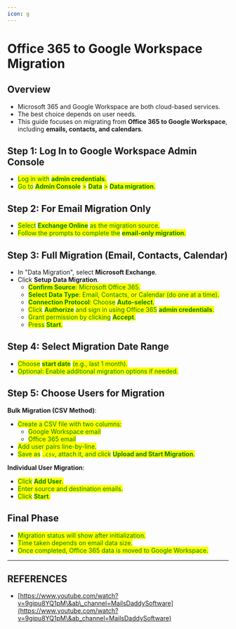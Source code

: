```yaml
---
icon: g
---
```


# Office 365 to Google Workspace Migration

## Overview

* Microsoft 365 and Google Workspace are both cloud-based services.
* The best choice depends on user needs.
* This guide focuses on migrating from **Office 365 to Google Workspace**, including **emails, contacts, and calendars**.

## Step 1: Log In to Google Workspace Admin Console

* <mark style="color:green;">Log in with</mark> <mark style="color:green;"></mark><mark style="color:green;">**admin credentials**</mark><mark style="color:green;">.</mark>
* <mark style="color:green;">Go to</mark> <mark style="color:green;"></mark><mark style="color:green;">**Admin Console**</mark> <mark style="color:green;"></mark><mark style="color:green;">></mark> <mark style="color:green;"></mark><mark style="color:green;">**Data**</mark> <mark style="color:green;"></mark><mark style="color:green;">></mark> <mark style="color:green;"></mark><mark style="color:green;">**Data migration**</mark><mark style="color:green;">.</mark>

## **Step 2: For Email Migration Only**

* <mark style="color:green;">Select</mark> <mark style="color:green;"></mark><mark style="color:green;">**Exchange Online**</mark> <mark style="color:green;"></mark><mark style="color:green;">as the migration source.</mark>
* <mark style="color:green;">Follow the prompts to complete the</mark> <mark style="color:green;"></mark><mark style="color:green;">**email-only migration**</mark><mark style="color:green;">.</mark>

## Step 3: Full Migration (Email, Contacts, Calendar)

* In "Data Migration", select **Microsoft Exchange**.
* Click **Setup Data Migration**.
  * <mark style="color:green;">**Confirm Source**</mark><mark style="color:green;">: Microsoft Office 365.</mark>
  * <mark style="color:green;">**Select Data Type**</mark><mark style="color:green;">: Email, Contacts, or Calendar (do one at a time).</mark>
  * <mark style="color:green;">**Connection Protocol**</mark><mark style="color:green;">: Choose</mark> <mark style="color:green;"></mark><mark style="color:green;">**Auto-select**</mark><mark style="color:green;">.</mark>
  * <mark style="color:green;">Click</mark> <mark style="color:green;"></mark><mark style="color:green;">**Authorize**</mark> <mark style="color:green;"></mark><mark style="color:green;">and sign in using Office 365</mark> <mark style="color:green;"></mark><mark style="color:green;">**admin credentials**</mark><mark style="color:green;">.</mark>
  * <mark style="color:green;">Grant permission by clicking</mark> <mark style="color:green;"></mark><mark style="color:green;">**Accept**</mark><mark style="color:green;">.</mark>
  * <mark style="color:green;">Press</mark> <mark style="color:green;"></mark><mark style="color:green;">**Start**</mark><mark style="color:green;">.</mark>

## Step 4: Select Migration Date Range

* <mark style="color:green;">Choose</mark> <mark style="color:green;"></mark><mark style="color:green;">**start date**</mark> <mark style="color:green;"></mark><mark style="color:green;">(e.g., last 1 month).</mark>
* <mark style="color:green;">Optional: Enable additional migration options if needed.</mark>

## Step 5: Choose Users for Migration

**Bulk Migration (CSV Method)**:

* <mark style="color:green;">Create a CSV file with two columns:</mark>
  * <mark style="color:green;">Google Workspace email</mark>
  * <mark style="color:green;">Office 365 email</mark>
* <mark style="color:green;">Add user pairs line-by-line.</mark>
* <mark style="color:green;">Save as</mark> <mark style="color:green;"></mark><mark style="color:green;">`.csv`</mark><mark style="color:green;">, attach it, and click</mark> <mark style="color:green;"></mark><mark style="color:green;">**Upload and Start Migration**</mark><mark style="color:green;">.</mark>

**Individual User Migration**:

* <mark style="color:green;">Click</mark> <mark style="color:green;"></mark><mark style="color:green;">**Add User**</mark><mark style="color:green;">.</mark>
* <mark style="color:green;">Enter source and destination emails.</mark>
* <mark style="color:green;">Click</mark> <mark style="color:green;"></mark><mark style="color:green;">**Start**</mark><mark style="color:green;">.</mark>

## Final Phase

* <mark style="color:green;">Migration status will show after initialization.</mark>
* <mark style="color:green;">Time taken depends on email data size.</mark>
* <mark style="color:green;">Once completed, Office 365 data is moved to Google Workspace.</mark>



***

## REFERENCES

* [https://www.youtube.com/watch?v=9gipu8YQ1pM\&ab\_channel=MailsDaddySoftware](https://www.youtube.com/watch?v=9gipu8YQ1pM\&ab_channel=MailsDaddySoftware)
